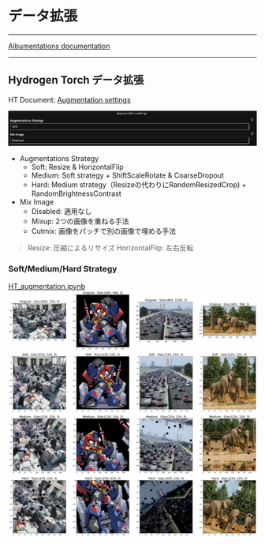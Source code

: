 # データ拡張

***
[Albumentations documentation](https://albumentations.ai/docs/)

***

## Hydrogen Torch データ拡張

HT Document: [Augmentation settings](https://docs.h2o.ai/h2o-hydrogen-torch/guide/experiments/experiment-settings/image-regression#augmentation-settings)

<img src="display_imgs/augmentation.png" alt="ht">
  
 - Augmentations Strategy
     - Soft: Resize & HorizontalFlip
     - Medium: Soft strategy + ShiftScaleRotate & CoarseDropout
     - Hard: Medium strategy（Resizeの代わりにRandomResizedCrop) + RandomBrightnessContrast 
 - Mix Image
     - Disabled: 適用なし
     - Mixup: 2つの画像を重ねる手法
     - Cutmix: 画像をパッチで別の画像で埋める手法

> Resize: 圧縮によるリサイズ
> HorizontalFlip: 左右反転
  
### Soft/Medium/Hard Strategy  
[HT_augmentation.ipynb](./HT_augmentation.ipynb)
<img src="display_imgs/Original.png" alt="a1">
<img src="display_imgs/Soft.png" alt="a2">
<img src="display_imgs/Medium.png" alt="a3">
<img src="display_imgs/Hard.png" alt="a4">
